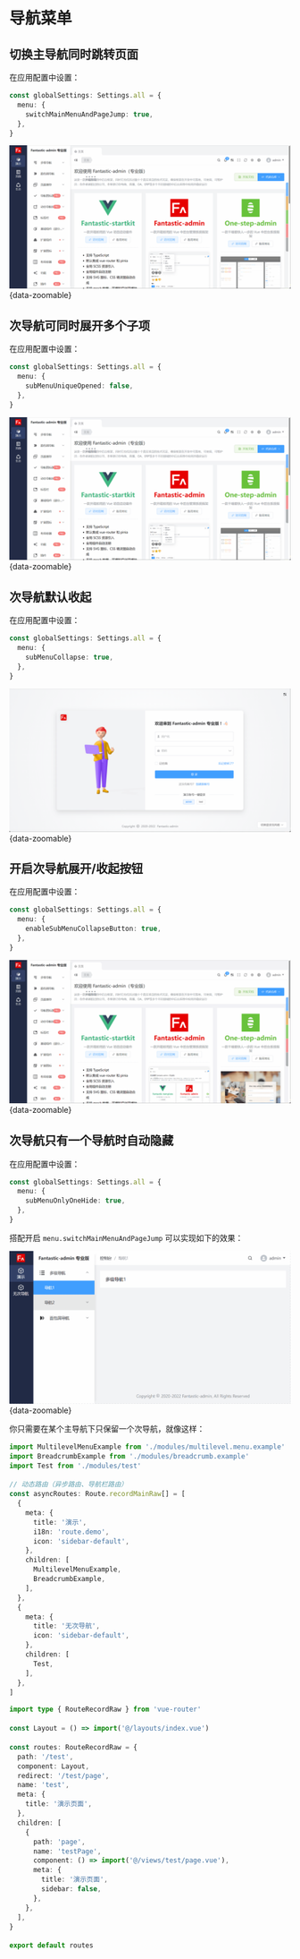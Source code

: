 # 导航菜单

## 切换主导航同时跳转页面

在应用配置中设置：

```ts {2-4}
const globalSettings: Settings.all = {
  menu: {
    switchMainMenuAndPageJump: true,
  },
}
```

![](/menu-switchmainmenuandpagejump.gif){data-zoomable}

## 次导航可同时展开多个子项

在应用配置中设置：

```ts {2-4}
const globalSettings: Settings.all = {
  menu: {
    subMenuUniqueOpened: false,
  },
}
```

![](/menu-submenuuniqueopened.gif){data-zoomable}

## 次导航默认收起

在应用配置中设置：

```ts {2-4}
const globalSettings: Settings.all = {
  menu: {
    subMenuCollapse: true,
  },
}
```

![](/menu-submenucollapse.gif){data-zoomable}

## 开启次导航展开/收起按钮

在应用配置中设置：

```ts {2-4}
const globalSettings: Settings.all = {
  menu: {
    enableSubMenuCollapseButton: true,
  },
}
```

![](/menu-enablesubmenucollapsebutton.gif){data-zoomable}

## 次导航只有一个导航时自动隐藏 <sup class="pro-badge" />

在应用配置中设置：

```ts {2-4}
const globalSettings: Settings.all = {
  menu: {
    subMenuOnlyOneHide: true,
  },
}
```

搭配开启 `menu.switchMainMenuAndPageJump` 可以实现如下的效果：

![](/menu-submenuonlyonehide.gif){data-zoomable}

你只需要在某个主导航下只保留一个次导航，就像这样：

```ts {3,18-26}
import MultilevelMenuExample from './modules/multilevel.menu.example'
import BreadcrumbExample from './modules/breadcrumb.example'
import Test from './modules/test'

// 动态路由（异步路由、导航栏路由）
const asyncRoutes: Route.recordMainRaw[] = [
  {
    meta: {
      title: '演示',
      i18n: 'route.demo',
      icon: 'sidebar-default',
    },
    children: [
      MultilevelMenuExample,
      BreadcrumbExample,
    ],
  },
  {
    meta: {
      title: '无次导航',
      icon: 'sidebar-default',
    },
    children: [
      Test,
    ],
  },
]
```

```ts
import type { RouteRecordRaw } from 'vue-router'

const Layout = () => import('@/layouts/index.vue')

const routes: RouteRecordRaw = {
  path: '/test',
  component: Layout,
  redirect: '/test/page',
  name: 'test',
  meta: {
    title: '演示页面',
  },
  children: [
    {
      path: 'page',
      name: 'testPage',
      component: () => import('@/views/test/page.vue'),
      meta: {
        title: '演示页面',
        sidebar: false,
      },
    },
  ],
}

export default routes
```